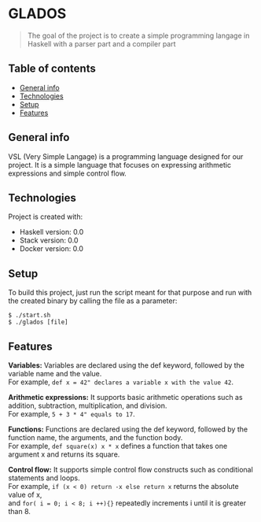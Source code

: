 # GLADOS
> The goal of the project is to create a simple programming langage in Haskell with a parser part and a compiler part  

## Table of contents
* [General info](#general-info)
* [Technologies](#technologies)
* [Setup](#setup)
* [Features](#features)

## General info
VSL (Very Simple Langage) is a programming language designed for our project. It is a simple language that focuses on expressing arithmetic expressions and simple control flow.
	
## Technologies
Project is created with:
* Haskell version: 0.0
* Stack version: 0.0
* Docker version: 0.0
	
## Setup
To build this project, just run the script meant for that purpose and run with the created binary by calling the file as a parameter:

```
$ ./start.sh
$ ./glados [file]
```

## Features
**Variables:** Variables are declared using the def keyword, followed by the variable name and the value.  
For example, ```def x = 42" declares a variable x with the value 42```.

**Arithmetic expressions:** It supports basic arithmetic operations such as addition, subtraction, multiplication, and division.  
For example, ```5 + 3 * 4" equals to 17```.

**Functions:** Functions are declared using the def keyword, followed by the function name, the arguments, and the function body.  
For example, ```def square(x) x * x``` defines a function that takes one argument x and returns its square.

**Control flow:** It supports simple control flow constructs such as conditional statements and loops.   
For example, ```if (x < 0) return -x else return x``` returns the absolute value of x,   
and ```for( i = 0; i < 8; i ++){}``` repeatedly increments i until it is greater than 8.
